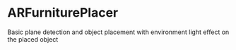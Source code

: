 # ARFurniturePlacer

Basic plane detection and object placement with environment light effect on the placed object
